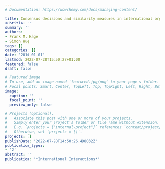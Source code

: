 ```yaml
---
# Documentation: https://wowchemy.com/docs/managing-content/

title: Consensus decisions and similarity measures in international organisations
subtitle: ''
summary: ''
authors:
- Frank M. Häge
- Simon Hug
tags: []
categories: []
date: '2016-01-01'
lastmod: 2022-07-28T15:50:27+01:00
featured: false
draft: false

# Featured image
# To use, add an image named `featured.jpg/png` to your page's folder.
# Focal points: Smart, Center, TopLeft, Top, TopRight, Left, Right, BottomLeft, Bottom, BottomRight.
image:
  caption: ''
  focal_point: ''
  preview_only: false

# Projects (optional).
#   Associate this post with one or more of your projects.
#   Simply enter your project's folder or file name without extension.
#   E.g. `projects = ["internal-project"]` references `content/project/deep-learning/index.md`.
#   Otherwise, set `projects = []`.
projects: []
publishDate: '2022-07-28T14:50:26.498032Z'
publication_types:
- '2'
abstract: ''
publication: '*International Interactions*'
---
```

